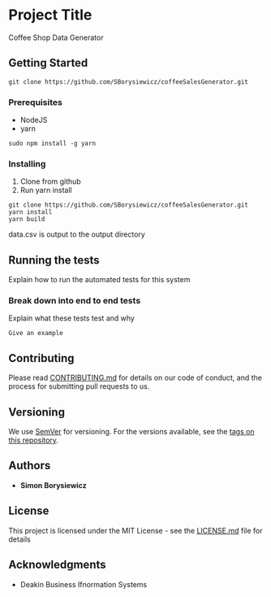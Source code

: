 # Project Title

Coffee Shop Data Generator

## Getting Started

```
git clone https://github.com/SBorysiewicz/coffeeSalesGenerator.git
```

### Prerequisites

* NodeJS
* yarn
```
sudo npm install -g yarn
```

### Installing

1. Clone from github
2. Run yarn install

```
git clone https://github.com/SBorysiewicz/coffeeSalesGenerator.git
yarn install
yarn build
```

data.csv is output to the output directory

## Running the tests

Explain how to run the automated tests for this system

### Break down into end to end tests

Explain what these tests test and why

```
Give an example
```

## Contributing

Please read [CONTRIBUTING.md](https://gist.github.com/PurpleBooth/b24679402957c63ec426) for details on our code of conduct, and the process for submitting pull requests to us.

## Versioning

We use [SemVer](http://semver.org/) for versioning. For the versions available, see the [tags on this repository](https://github.com/your/project/tags). 

## Authors

* **Simon Borysiewicz**


## License

This project is licensed under the MIT License - see the [LICENSE.md](LICENSE.md) file for details

## Acknowledgments

* Deakin Business Ifnormation Systems